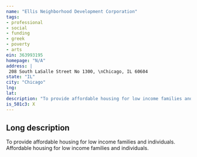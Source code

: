 ```yaml
---
name: "Ellis Neighborhood Development Corporation"
tags:
- professional
- social
- funding
- greek
- poverty
- arts
ein: 363993195
homepage: "N/A"
address: |
 208 South LaSalle Street No 1300, \nChicago, IL 60604
state: "IL"
city: "Chicago"
lng: 
lat: 
description: "To provide affordable housing for low income families and individuals. "
is_501c3: X
---
```


## Long description

To provide affordable housing for low income families and individuals. Affordable housing for low income families and individuals. 
